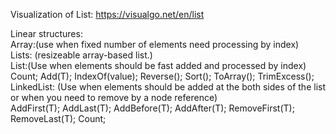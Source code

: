 Visualization of List: https://visualgo.net/en/list

Linear structures:<br/>
 Array:(use when fixed number of elements need processing by index)<br/>
 Lists: (resizeable array-based list.)<br/>
   List<T>:(Use when elements should be fast added and processed by index)<br/>
			Count; Add(T); IndexOf(value); Reverse(); Sort(); ToArray(); TrimExcess();<br/>
		LinkedList<T>: (Use when elements should be added at the both sides of the list or when you need to remove by a node reference)<br/>
			AddFirst(T); AddLast(T); AddBefore(T); AddAfter(T); RemoveFirst(T); RemoveLast(T); Count;<br/>
